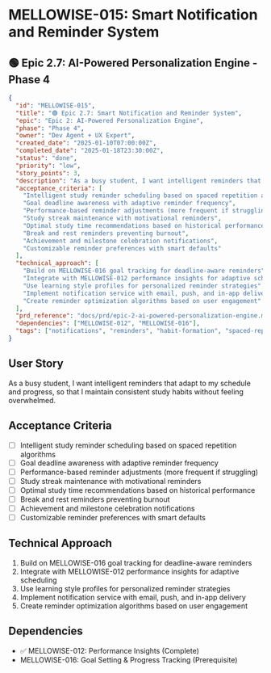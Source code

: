 # MELLOWISE-015: Smart Notification and Reminder System

## 🟢 Epic 2.7: AI-Powered Personalization Engine - Phase 4

```json
{
  "id": "MELLOWISE-015",
  "title": "🟢 Epic 2.7: Smart Notification and Reminder System",
  "epic": "Epic 2: AI-Powered Personalization Engine",
  "phase": "Phase 4",
  "owner": "Dev Agent + UX Expert",
  "created_date": "2025-01-10T07:00:00Z",
  "completed_date": "2025-01-18T23:30:00Z",
  "status": "done",
  "priority": "low",
  "story_points": 3,
  "description": "As a busy student, I want intelligent reminders that adapt to my schedule and progress, so that I maintain consistent study habits without feeling overwhelmed.",
  "acceptance_criteria": [
    "Intelligent study reminder scheduling based on spaced repetition algorithms",
    "Goal deadline awareness with adaptive reminder frequency",
    "Performance-based reminder adjustments (more frequent if struggling)",
    "Study streak maintenance with motivational reminders",
    "Optimal study time recommendations based on historical performance",
    "Break and rest reminders preventing burnout",
    "Achievement and milestone celebration notifications",
    "Customizable reminder preferences with smart defaults"
  ],
  "technical_approach": [
    "Build on MELLOWISE-016 goal tracking for deadline-aware reminders",
    "Integrate with MELLOWISE-012 performance insights for adaptive scheduling",
    "Use learning style profiles for personalized reminder strategies",
    "Implement notification service with email, push, and in-app delivery",
    "Create reminder optimization algorithms based on user engagement"
  ],
  "prd_reference": "docs/prd/epic-2-ai-powered-personalization-engine.md",
  "dependencies": ["MELLOWISE-012", "MELLOWISE-016"],
  "tags": ["notifications", "reminders", "habit-formation", "spaced-repetition"]
}
```

## User Story
As a busy student, I want intelligent reminders that adapt to my schedule and progress, so that I maintain consistent study habits without feeling overwhelmed.

## Acceptance Criteria
- [ ] Intelligent study reminder scheduling based on spaced repetition algorithms
- [ ] Goal deadline awareness with adaptive reminder frequency
- [ ] Performance-based reminder adjustments (more frequent if struggling)
- [ ] Study streak maintenance with motivational reminders
- [ ] Optimal study time recommendations based on historical performance
- [ ] Break and rest reminders preventing burnout
- [ ] Achievement and milestone celebration notifications
- [ ] Customizable reminder preferences with smart defaults

## Technical Approach
1. Build on MELLOWISE-016 goal tracking for deadline-aware reminders
2. Integrate with MELLOWISE-012 performance insights for adaptive scheduling
3. Use learning style profiles for personalized reminder strategies
4. Implement notification service with email, push, and in-app delivery
5. Create reminder optimization algorithms based on user engagement

## Dependencies
- ✅ MELLOWISE-012: Performance Insights (Complete)
- MELLOWISE-016: Goal Setting & Progress Tracking (Prerequisite)